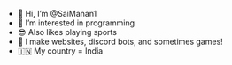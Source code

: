- 👋 Hi, I’m @SaiManan1
- 👀 I’m interested in programming
- 😎 Also likes playing sports
- 🌱 I make websites, discord bots, and sometimes games!
- 🇮🇳 My country = India







<!---
SaiManan1/SaiManan1 is a ✨ special ✨ repository because its `README.md` (this file) appears on your GitHub profile.
You can click the Preview link to take a look at your changes.
--->
